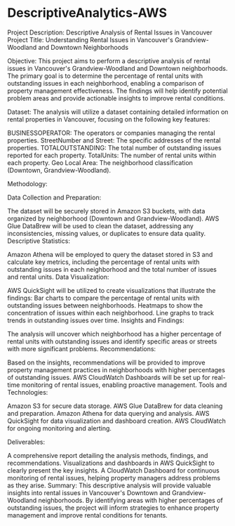 # DescriptiveAnalytics-AWS
Project Description: Descriptive Analysis of Rental Issues in Vancouver
Project Title: Understanding Rental Issues in Vancouver's Grandview-Woodland and Downtown Neighborhoods

Objective:
This project aims to perform a descriptive analysis of rental issues in Vancouver's Grandview-Woodland and Downtown neighborhoods. The primary goal is to determine the percentage of rental units with outstanding issues in each neighborhood, enabling a comparison of property management effectiveness. The findings will help identify potential problem areas and provide actionable insights to improve rental conditions.

Dataset:
The analysis will utilize a dataset containing detailed information on rental properties in Vancouver, focusing on the following key features:

BUSINESSOPERATOR: The operators or companies managing the rental properties.
StreetNumber and Street: The specific addresses of the rental properties.
TOTALOUTSTANDING: The total number of outstanding issues reported for each property.
TotalUnits: The number of rental units within each property.
Geo Local Area: The neighborhood classification (Downtown, Grandview-Woodland).


Methodology:

Data Collection and Preparation:

The dataset will be securely stored in Amazon S3 buckets, with data organized by neighborhood (Downtown and Grandview-Woodland).
AWS Glue DataBrew will be used to clean the dataset, addressing any inconsistencies, missing values, or duplicates to ensure data quality.
Descriptive Statistics:

Amazon Athena will be employed to query the dataset stored in S3 and calculate key metrics, including the percentage of rental units with outstanding issues in each neighborhood and the total number of issues and rental units.
Data Visualization:

AWS QuickSight will be utilized to create visualizations that illustrate the findings:
Bar charts to compare the percentage of rental units with outstanding issues between neighborhoods.
Heatmaps to show the concentration of issues within each neighborhood.
Line graphs to track trends in outstanding issues over time.
Insights and Findings:

The analysis will uncover which neighborhood has a higher percentage of rental units with outstanding issues and identify specific areas or streets with more significant problems.
Recommendations:

Based on the insights, recommendations will be provided to improve property management practices in neighborhoods with higher percentages of outstanding issues.
AWS CloudWatch Dashboards will be set up for real-time monitoring of rental issues, enabling proactive management.
Tools and Technologies:

Amazon S3 for secure data storage.
AWS Glue DataBrew for data cleaning and preparation.
Amazon Athena for data querying and analysis.
AWS QuickSight for data visualization and dashboard creation.
AWS CloudWatch for ongoing monitoring and alerting.

Deliverables:

A comprehensive report detailing the analysis methods, findings, and recommendations.
Visualizations and dashboards in AWS QuickSight to clearly present the key insights.
A CloudWatch Dashboard for continuous monitoring of rental issues, helping property managers address problems as they arise.
Summary:
This descriptive analysis will provide valuable insights into rental issues in Vancouver's Downtown and Grandview-Woodland neighborhoods. By identifying areas with higher percentages of outstanding issues, the project will inform strategies to enhance property management and improve rental conditions for tenants.
